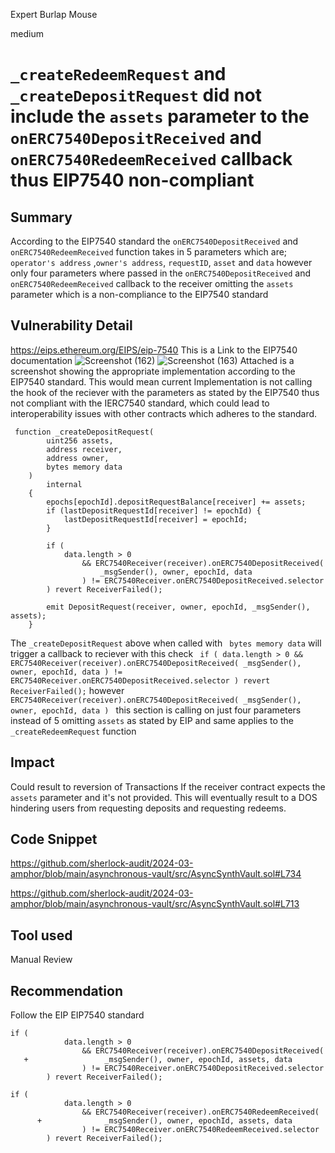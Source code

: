 Expert Burlap Mouse

medium

# `_createRedeemRequest` and `_createDepositRequest` did not include the `assets` parameter to the `onERC7540DepositReceived` and `onERC7540RedeemReceived` callback thus EIP7540 non-compliant

## Summary
According to the EIP7540 standard the `onERC7540DepositReceived` and `onERC7540RedeemReceived` function takes in 5 parameters which are; `operator's address` ,`owner's address`, `requestID`, `asset` and `data` however only four parameters where passed in the `onERC7540DepositReceived` and `onERC7540RedeemReceived` callback to the receiver omitting the `assets` parameter which is a non-compliance to the  EIP7540 standard

## Vulnerability Detail
https://eips.ethereum.org/EIPS/eip-7540
This is a Link to the EIP7540 documentation
![Screenshot (162)](https://github.com/sherlock-audit/2024-03-amphor-Afriaudit/assets/161083216/6aff58a5-2e04-4754-8bb2-0c8d562cef52)
![Screenshot (163)](https://github.com/sherlock-audit/2024-03-amphor-Afriaudit/assets/161083216/4a2d1c53-5527-4b72-a567-13a12cadbdf0)
Attached is a screenshot showing the appropriate implementation according to the EIP7540 standard.
This would mean current Implementation is not calling the hook of the reciever with the parameters as stated by the EIP7540 thus not compliant with the IERC7540 standard, which could lead to interoperability issues with other contracts which adheres to the standard.
```solidity
 function _createDepositRequest(
        uint256 assets,
        address receiver,
        address owner,
        bytes memory data
    )
        internal
    {
        epochs[epochId].depositRequestBalance[receiver] += assets;
        if (lastDepositRequestId[receiver] != epochId) {
            lastDepositRequestId[receiver] = epochId;
        }

        if (
            data.length > 0
                && ERC7540Receiver(receiver).onERC7540DepositReceived(
                    _msgSender(), owner, epochId, data
                ) != ERC7540Receiver.onERC7540DepositReceived.selector
        ) revert ReceiverFailed();

        emit DepositRequest(receiver, owner, epochId, _msgSender(), assets);
    }
```
The `_createDepositRequest` above when called with ` bytes memory data` will trigger a callback to reciever with this check
` if (
            data.length > 0
                && ERC7540Receiver(receiver).onERC7540DepositReceived(
                    _msgSender(), owner, epochId, data
                ) != ERC7540Receiver.onERC7540DepositReceived.selector
        ) revert ReceiverFailed();`
however `ERC7540Receiver(receiver).onERC7540DepositReceived(
                    _msgSender(), owner, epochId, data
                ) `
this section is calling on just four parameters instead of 5 omitting `assets` as stated by EIP and same applies to the `_createRedeemRequest` function
## Impact
Could result to reversion of Transactions If the receiver contract expects the `assets` parameter and it's not provided. This will eventually result to a DOS hindering users from requesting deposits and requesting redeems.

## Code Snippet
https://github.com/sherlock-audit/2024-03-amphor/blob/main/asynchronous-vault/src/AsyncSynthVault.sol#L734

https://github.com/sherlock-audit/2024-03-amphor/blob/main/asynchronous-vault/src/AsyncSynthVault.sol#L713

## Tool used

Manual Review

## Recommendation
Follow the EIP EIP7540 standard
```solidity
if (
            data.length > 0
                && ERC7540Receiver(receiver).onERC7540DepositReceived(
   +                 _msgSender(), owner, epochId, assets, data
                ) != ERC7540Receiver.onERC7540DepositReceived.selector
        ) revert ReceiverFailed();
```

```solidity
if (
            data.length > 0
                && ERC7540Receiver(receiver).onERC7540RedeemReceived(
      +              _msgSender(), owner, epochId, assets, data
                ) != ERC7540Receiver.onERC7540RedeemReceived.selector
        ) revert ReceiverFailed();
```